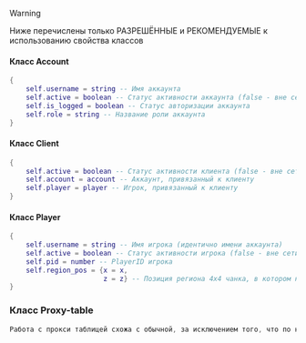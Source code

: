 >[!WARNING]
> Ниже перечислены только РАЗРЕШЁННЫЕ и РЕКОМЕНДУЕМЫЕ к использованию свойства классов
#### Класс Account
```lua
{
    self.username = string -- Имя аккаунта
    self.active = boolean -- Статус активности аккаунта (false - вне сети)
    self.is_logged = boolean -- Статус авторизации аккаунта
    self.role = string -- Название роли аккаунта
}
```

#### Класс Client
```lua
{
    self.active = boolean -- Статус активности клиента (false - вне сети)
    self.account = account -- Аккаунт, привязанный к клиенту
    self.player = player -- Игрок, привязанный к клиенту
}
```

#### Класс Player
```lua
{
    self.username = string -- Имя игрока (идентично имени аккаунта)
    self.active = boolean -- Статус активности игрока (false - вне сети)
    self.pid = number -- PlayerID игрока
    self.region_pos = {x = x,
                       z = z} -- Позиция региона 4x4 чанка, в котором находится игрок
}
```

### Класс Proxy-table
```lua
Работа с прокси таблицей схожа с обычной, за исключением того, что по ней нельзя итерировать, но при этом добавлять/удалять/получать значения из неё можно привычным образом
```
